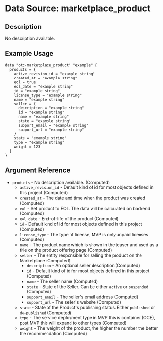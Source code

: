 # Data Source: marketplace_product

## Description

No description available.

## Example Usage

```hcl
data "otc-marketplace_product" "example" {
  products = {
    active_revision_id = "example string"
    created_at = "example string"
    eol = true
    eol_date = "example string"
    id = "example string"
    license_type = "example string"
    name = "example string"
    seller = {
      description = "example string"
      id = "example string"
      name = "example string"
      state = "example string"
      support_email = "example string"
      support_url = "example string"
    }
    state = "example string"
    type = "example string"
    weight = 123
  }
}
```

## Argument Reference

- `products` - No description available.
  (Computed)
  - `active_revision_id` - Default kind of id for most objects defined in this project
    (Computed)
  - `created_at` - The date and time when the product was created
    (Computed)
  - `eol` - Set product to EOL. The data will be calculated on backend
    (Computed)
  - `eol_date` - End-of-life of the product
    (Computed)
  - `id` - Default kind of id for most objects defined in this project
    (Computed)
  - `license_type` - The type of license, MVP is only unpaid licenses
    (Computed)
  - `name` - The product name which is shown in the teaser and used as a title on the product offering page
    (Computed)
  - `seller` - The entity responsible for selling the product on the Marketplace
    (Computed)
    - `description` - An optional seller description
      (Computed)
    - `id` - Default kind of id for most objects defined in this project
      (Computed)
    - `name` - The seller name
      (Computed)
    - `state` - State of the Seller. Can be either `active` or `suspended`
      (Computed)
    - `support_email` - The seller's email address
      (Computed)
    - `support_url` - The seller's website
      (Computed)
  - `state` - State of the Product's publishing status. Either `published` or `de-published`
    (Computed)
  - `type` - The service deployment type in MVP this is container (CCE), post MVP this will expand to other types
    (Computed)
  - `weight` - The weight of the product, the higher the number the better the recommendation
    (Computed)

